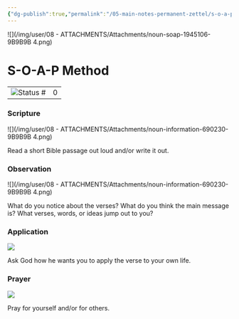 ```yaml
---
{"dg-publish":true,"permalink":"/05-main-notes-permanent-zettel/s-o-a-p-method/","noteIcon":""}
---
```


 

![](/img/user/08 - ATTACHMENTS/Attachments/noun-soap-1945106-9B9B9B 4.png)

# S-O-A-P Method

|                                                                      |     |
| -------------------------------------------------------------------- | --- |
| ![](08%20-%20ATTACHMENTS/Attachments/formula_gray%20324.svg)Status # | 0   |

### **Scripture**

![](/img/user/08 - ATTACHMENTS/Attachments/noun-information-690230-9B9B9B 4.png)

Read a short Bible passage out loud and/or write it out.

### **Observation**

![](/img/user/08 - ATTACHMENTS/Attachments/noun-information-690230-9B9B9B 4.png)

What do you notice about the verses? What do you think the main message is? What verses, words, or ideas jump out to you?

### **Application**

![](Dashboard/Attachments/noun-information-690230-9B9B9B%204.png)

Ask God how he wants you to apply the verse to your own life.

### **Prayer**

![](Dashboard/Attachments/noun-information-690230-9B9B9B%204.png)

Pray for yourself and/or for others.